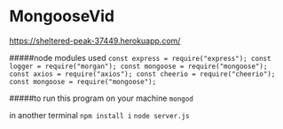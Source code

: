 # MongooseVid
https://sheltered-peak-37449.herokuapp.com/

#####node modules used
`const express = require("express");
const logger = require("morgan");
const mongoose = require("mongoose");
const axios = require("axios");
const cheerio = require("cheerio");
const mongoose = require("mongoose");
`

#####to run this program on your machine
`mongod`

in another terminal
`npm install i`
`node server.js`
